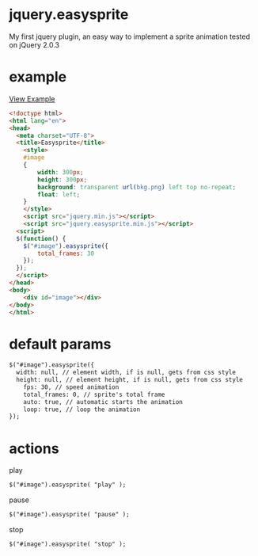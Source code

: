 jquery.easysprite
=================

My first jquery plugin, an easy way to implement a sprite animation tested on jQuery 2.0.3

example
==========

[View Example](http://www.umpx.com.br/bundles/jquery.easysprite/)


``` html
<!doctype html>
<html lang="en">
<head>
  <meta charset="UTF-8">
  <title>Easysprite</title>
	<style>
	#image
	{
		width: 300px;
		height: 300px;
		background: transparent url(bkg.png) left top no-repeat;
		float: left;
	}
	</style>
	<script src="jquery.min.js"></script>
	<script src="jquery.easysprite.min.js"></script>
  <script>
  $(function() { 
    $("#image").easysprite({
  		total_frames: 30
  	});    
  });
  </script>
</head>
<body>
	<div id="image"></div>
</body>
</html>
```

default params
==========

``` html
$("#image").easysprite({
  width: null, // element width, if is null, gets from css style
  height: null, // element height, if is null, gets from css style
	fps: 30, // speed animation
	total_frames: 0, // sprite's total frame
	auto: true, // automatic starts the animation
	loop: true, // loop the animation
});
```

actions
==========

play
``` html
$("#image").easysprite( "play" );
```

pause
``` html
$("#image").easysprite( "pause" );
```

stop
``` html
$("#image").easysprite( "stop" );
```
